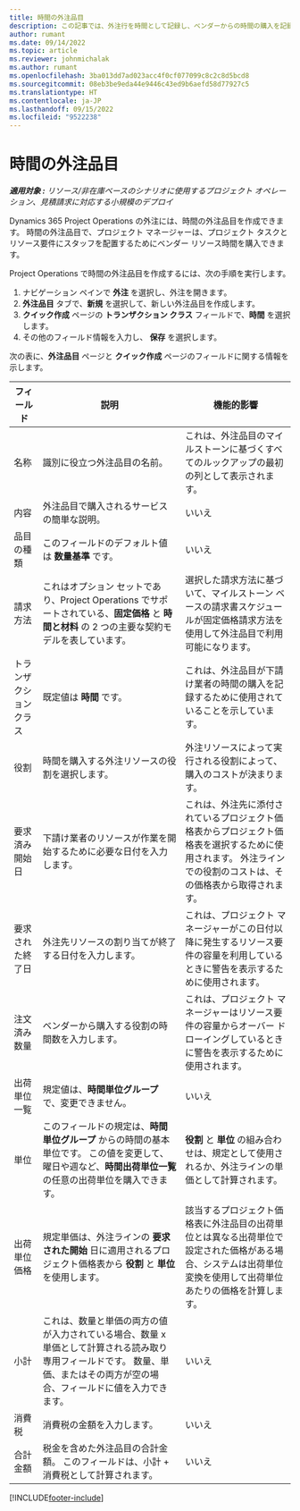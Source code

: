 ```yaml
---
title: 時間の外注品目
description: この記事では、外注行を時間として記録し、ベンダーからの時間の購入を記録する方法について説明します。
author: rumant
ms.date: 09/14/2022
ms.topic: article
ms.reviewer: johnmichalak
ms.author: rumant
ms.openlocfilehash: 3ba013dd7ad023acc4f0cf077099c8c2c8d5bcd8
ms.sourcegitcommit: 08eb3be9eda44e9446c43ed9b6aefd58d77927c5
ms.translationtype: HT
ms.contentlocale: ja-JP
ms.lasthandoff: 09/15/2022
ms.locfileid: "9522238"
---
```

# <a name="subcontract-lines-for-time"></a>時間の外注品目

_**適用対象 :** リソース/非在庫ベースのシナリオに使用するプロジェクト オペレーション、見積請求に対応する小規模のデプロイ_

Dynamics 365 Project Operations の外注には、時間の外注品目を作成できます。 時間の外注品目で、プロジェクト マネージャーは、プロジェクト タスクとリソース要件にスタッフを配置するためにベンダー リソース時間を購入できます。

Project Operations で時間の外注品目を作成するには、次の手順を実行します。

1. ナビゲーション ペインで **外注** を選択し、外注を開きます。
2. **外注品目** タブで、**新規** を選択して、新しい外注品目を作成します。
3. **クイック作成** ページの **トランザクション クラス** フィールドで、**時間** を選択します。
4. その他のフィールド情報を入力し、 **保存** を選択します。

  次の表に、**外注品目** ページと **クイック作成** ページのフィールドに関する情報を示します。

| **フィールド** | **説明** | **機能的影響** |
| --- | --- | --- |
| 名称 | 識別に役立つ外注品目の名前。 | これは、外注品目のマイルストーンに基づくすべてのルックアップの最初の列として表示されます。 |
| 内容 | 外注品目で購入されるサービスの簡単な説明。 |いいえ​​ |
| 品目の種類 |   このフィールドのデフォルト値は **数量基準** です。| いいえ​​ |
| 請求方法 | これはオプション セットであり、Project Operations でサポートされている、**固定価格** と **時間と材料** の 2 つの主要な契約モデルを表しています。 | 選択した請求方法に基づいて、マイルストーン ベースの請求書スケジュールが固定価格請求方法を使用して外注品目で利用可能になります。 |
| トランザクション クラス | 既定値は **時間** です。 | これは、外注品目が下請け業者の時間の購入を記録するために使用されていることを示しています。 |
| 役割 | 時間を購入する外注リソースの役割を選択します。 | 外注リソースによって実行される役割によって、購入のコストが決まります。 |
| 要求済み開始日 | 下請け業者のリソースが作業を開始するために必要な日付を入力します。 | これは、外注先に添付されているプロジェクト価格表からプロジェクト価格表を選択するために使用されます。 外注ラインでの役割のコストは、その価格表から取得されます。 |
| 要求された終了日 | 外注先リソースの割り当てが終了する日付を入力します。 | これは、プロジェクト マネージャーがこの日付以降に発生するリソース要件の容量を利用しているときに警告を表示するために使用されます。 |
| 注文済み数量 | ベンダーから購入する役割の時間数を入力します。 | これは、プロジェクト マネージャーはリソース要件の容量からオーバー ドローイングしているときに警告を表示するために使用されます。 |
| 出荷単位一覧  | 規定値は、**時間単位グループ** で、変更できません。 | いいえ​​|
| 単位 | このフィールドの規定は、**時間単位グループ** からの時間の基本単位です。 この値を変更して、曜日や週など、**時間出荷単位一覧** の任意の出荷単位を購入できます。 | **役割** と **単位** の組み合わせは、規定として使用されるか、外注ラインの単価として計算されます。 |
| 出荷単位価格 | 規定単価は、外注ラインの **要求された開始** 日に適用されるプロジェクト価格表から **役割** と **単位** を使用します。 | 該当するプロジェクト価格表に外注品目の出荷単位とは異なる出荷単位で設定された価格がある場合、システムは出荷単位変換を使用して出荷単位あたりの価格を計算します。 |
| 小計 |    これは、数量と単価の両方の値が入力されている場合、数量 x 単価として計算される読み取り専用フィールドです。 数量、単価、またはその両方が空の場合、フィールドに値を入力できます。 | いいえ​​|
| 消費税 |   消費税の金額を入力します。 |いいえ​​ |
| 合計金額 | 税金を含めた外注品目の合計金額。 このフィールドは、小計 + 消費税として計算されます。|いいえ​​ |

[!INCLUDE[footer-include](../../includes/footer-banner.md)]
